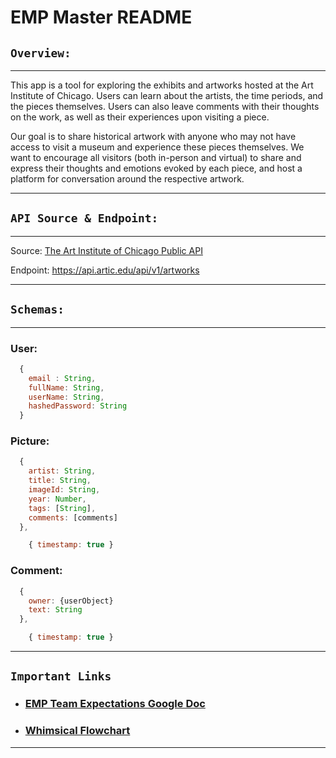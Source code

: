 # EMP Master README

## `Overview:`

---

This app is a tool for exploring the exhibits and artworks hosted at the Art Institute of Chicago. Users can learn about the artists, the time periods, and the pieces themselves. Users can also leave comments with their thoughts on the work, as well as their experiences upon visiting a piece.

Our goal is to share historical artwork with anyone who may not have access to visit a museum and experience these pieces themselves. We want to encourage all visitors (both in-person and virtual) to share and express their thoughts and emotions evoked by each piece, and host a platform for conversation around the respective artwork.

---

## `API Source & Endpoint:`

---

Source: [The Art Institute of Chicago Public API](https://www.artic.edu/open-access/public-api)

Endpoint: https://api.artic.edu/api/v1/artworks

---

## `Schemas:`

---

### User:

```javascript
  {
    email : String,
    fullName: String,
    userName: String,
    hashedPassword: String
  }
```

### Picture:

```javascript
  {
    artist: String,
    title: String,
    imageId: String,
    year: Number,
    tags: [String],
    comments: [comments]
  },

    { timestamp: true }
```

### Comment:

```javascript
  {
    owner: {userObject}
    text: String
  },

    { timestamp: true }
```

---

## `Important Links`

- ### [EMP Team Expectations Google Doc](https://docs.google.com/document/d/1bGwMuPmrwVGNWlPxbOGGk54fBWZk22zdcrrTcyDf9JA/edit)
- ### [Whimsical Flowchart](https://whimsical.com/emp-project-8-virtual-art-institute-of-chicago-XUUhQQoKXsa77UkSPqMy4F)

---

